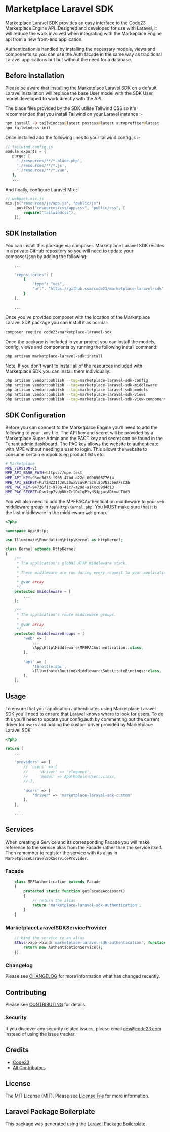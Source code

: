 # Marketplace Laravel SDK

Marketplace Laravel SDK provides an easy interface to the Code23 Marketplace Engine API.  Designed and developed for use with Laravel, it will reduce the 
work involved when integrating with the Markeplace Engine api from a new front-end application.

Authentication is handled by installing the necessary models, views and components so you can use the Auth facade in the same way as traditional
Laravel applications but but without the need for a database.

## Before Installation

Please be aware that installing the Marketplace Laravel SDK on a default Laravel installation will replace the base User model with the SDK User model 
developed to work directly with the API. 

The blade files provided by the SDK utilise Tailwind CSS so it's recommended that you install Tailwind on your Laravel instance :-
```php
npm install -D tailwindcss@latest postcss@latest autoprefixer@latest
npx tailwindcss init
```

Once installed add the following lines to your tailwind.config.js :-
```php
// tailwind.config.js
module.exports = {
   purge: [
     './resources/**/*.blade.php',
     './resources/**/*.js',
     './resources/**/*.vue',
   ],
   ...
```

And finally, configure Laravel Mix :-
```php
// webpack.mix.js
mix.js("resources/js/app.js", "public/js")
    .postCss("resources/css/app.css", "public/css", [
        require("tailwindcss"),
    ]);
```

## SDK Installation

You can install this package via composer.  Marketplace Laravel SDK resides in a private GitHub repository so you will need to update your composer.json by
adding the following:
```bash
    ...

    "repositories": [
        {
            "type": "vcs",
            "url": "https://github.com/code23/marketplace-laravel-sdk"
        }
    ],

    ...
```

Once you've provided composer with the location of the Marketplace Laravel SDK package you can install it as normal:
```bash
composer require code23/marketplace-laravel-sdk
```

Once the package is included in your project you can install the models, config, views and components by running the following install command:
```bash
php artisan marketplace-laravel-sdk:install
```

Note:  If you don't want to install all of the resources included with Marketplace SDK you can install them individually:
```bash
php artisan vendor:publish --tag=marketplace-laravel-sdk-config
php artisan vendor:publish --tag=marketplace-laravel-sdk-middleware
php artisan vendor:publish --tag=marketplace-laravel-sdk-models
php artisan vendor:publish --tag=marketplace-laravel-sdk-views
php artisan vendor:publish --tag=marketplace-laravel-sdk-view-components
```

## SDK Configuration

Before you can connect to the Marketplace Engine you'll need to add the following to your `.env` file. The API key and secret will be provided by a Marketplace Super Admin and the PACT key and secret can be found in the Tenant admin dashboard.  The PAC key allows the website to authenticate with MPE without needing a user to login.  This allows the website to consume certain endpoints eg product lists etc.

```bash
# Marketplace
MPE_VERSION=v1
MPE_API_BASE_PATH=https://mpe.test
MPE_API_KEY=93ec3d35-f905-47bd-a22e-0090906776f4
MPE_API_SECRET=PuT2NZZ1fJAL30wxVcovPrS2Al8pVNzJ5nAFsC2b
MPE_PAC_KEY=94736f1c-970b-41c7-a29d-a14cc09d4d13
MPE_PAC_SECRET=Osnlgp7vUpDKrZrlDx1gPYydSJpjatADtvwLTUd3
```
You will also need to add the MPEPACAuthentication middleware to your `web` middleware group in `App\Http\Kernel.php`.  You MUST make sure that it is the last middleware in the middleware `web` group.

```php
<?php

namespace App\Http;

use Illuminate\Foundation\Http\Kernel as HttpKernel;

class Kernel extends HttpKernel
{
    /**
     * The application's global HTTP middleware stack.
     *
     * These middleware are run during every request to your application.
     *
     * @var array
     */
    protected $middleware = [
        ...
    ];

    /**
     * The application's route middleware groups.
     *
     * @var array
     */
    protected $middlewareGroups = [
        'web' => [
            ...
            \App\Http\Middleware\MPEPACAuthentication::class,
        ],

        'api' => [
            'throttle:api',
            \Illuminate\Routing\Middleware\SubstituteBindings::class,
        ],
    ];
```

## Usage

To ensure that your application authenticates using Marketplace Laravel SDK you'll need to ensure that Laravel knows where to look for users.  To do this you'll need to update your config.auth by commenting out the current driver for `users` and adding the custom driver provided by Marketplace Laravel SDK
```php
<?php

return [
    ...

    'providers' => [
        // 'users' => [
        //     'driver' => 'eloquent',
        //     'model' => App\Models\User::class,
        // ],
        
        'users' => [
            'driver' => 'marketplace-laravel-sdk-custom'
        ],
    ],

    ....
```

## Services

When creating a Service and its corresponding Facade you will make reference to the service alias from the Facade rather than the service itself. Then remember to register the service with its alias in `MarketplaceLaravelSDKServiceProvider`.

### Facade
```php
    class MPEAuthentication extends Facade
    {
        protected static function getFacadeAccessor()
        {
            // return the alias
            return 'marketplace-laravel-sdk-authentication';
        }
    }
```

### MarketplaceLaravelSDKServiceProvider
```php
    // bind the service to an alias
    $this->app->bind('marketplace-laravel-sdk-authentication', function () {
        return new AuthenticationService();
    });
```

### Changelog

Please see [CHANGELOG](CHANGELOG.md) for more information what has changed recently.

## Contributing

Please see [CONTRIBUTING](CONTRIBUTING.md) for details.

### Security

If you discover any security related issues, please email dev@code23.com instead of using the issue tracker.

## Credits

-   [Code23](https://github.com/code23)
-   [All Contributors](../../contributors)

## License

The MIT License (MIT). Please see [License File](LICENSE.md) for more information.

## Laravel Package Boilerplate

This package was generated using the [Laravel Package Boilerplate](https://laravelpackageboilerplate.com).
